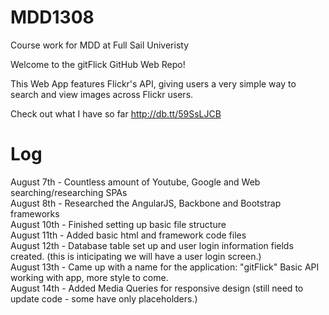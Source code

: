 MDD1308
=======
Course work for MDD at Full Sail Univeristy

Welcome to the gitFlick GitHub Web Repo!

This Web App features Flickr's API, giving users a very simple way to search and view 
images across Flickr users.

Check out what I have so far <link>http://db.tt/59SsLJCB</link>

Log
=======

August 7th - Countless amount of Youtube, Google and Web searching/researching SPAs<br>
August 8th - Researched the AngularJS, Backbone and Bootstrap frameworks<br>
August 10th - Finished setting up basic file structure<br>
August 11th - Added basic html and framework code files<br>
August 12th - Database table set up and user login information fields created. (this is inticipating
              we will have a user login screen.)<br>
August 13th - Came up with a name for the application: "gitFlick" Basic API working with app, more style to come.<br>
August 14th - Added Media Queries for responsive design (still need to update code - some have only placeholders.)
